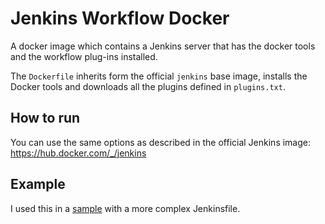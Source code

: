 # Jenkins Workflow Docker
A docker image which contains a Jenkins server that has the docker tools and the workflow plug-ins installed.

The `Dockerfile` inherits form the official `jenkins` base image, installs the Docker tools and downloads all the plugins defined in `plugins.txt`.

## How to run
You can use the same options as described in the official Jenkins image: https://hub.docker.com/_/jenkins

## Example
I used this in a [sample](https://github.com/MicroserviceWorkshop/JenkinsWorkflowDockerSample) with a more complex Jenkinsfile. 
